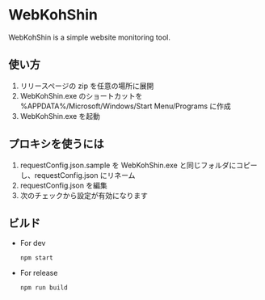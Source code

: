 # WebKohShin

WebKohShin is a simple website monitoring tool.

## 使い方

1. リリースページの zip を任意の場所に展開
2. WebKohShin.exe のショートカットを %APPDATA%/Microsoft/Windows/Start Menu/Programs に作成
3. WebKohShin.exe を起動

## プロキシを使うには

1. requestConfig.json.sample を WebKohShin.exe と同じフォルダにコピーし、requestConfig.json にリネーム
2. requestConfig.json を編集
3. 次のチェックから設定が有効になります

## ビルド

* For dev
  ```
  npm start
  ```
* For release
  ```
  npm run build
  ```
